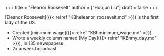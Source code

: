 +++
title = "Eleanor Roosevelt"
author = ["Houjun Liu"]
draft = false
+++

[Eleanor Roosevelt]({{< relref "KBheleanor_roosevelt.md" >}}) is the first lady of the US.

-   Created [minimum wage]({{< relref "KBhminimum_wage.md" >}})
-   Wrote a weekly column named [My Day]({{< relref "KBhmy_day.md" >}}), in 135 newspapers
-   2x a week broadcast